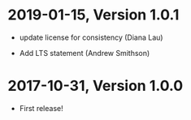 2019-01-15, Version 1.0.1
=========================

 * update license for consistency (Diana Lau)

 * Add LTS statement (Andrew Smithson)


2017-10-31, Version 1.0.0
=========================

 * First release!
